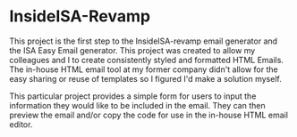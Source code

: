 # InsideISA-Revamp

This project is the first step to the InsideISA-revamp email generator and the ISA Easy Email generator. This project was created to allow my colleagues and I to create consistently styled and formatted HTML Emails. The in-house HTML email tool at my former company didn't allow for the easy sharing or reuse of templates so I figured I'd make a solution myself. 

This particular project provides a simple form for users to input the information they would like to be included in the email. They can then preview the email and/or copy the code for use in the in-house HTML email editor. 
